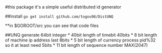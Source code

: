 #this package it's a simple useful distributed id generator

##install 
	`go get install github.com/togou98/DistUNQ`
	
**in $GOROOT/src you can see that code files

##UNQ generate 64bit integer
		* 40bit length of timebit 40bits
		* 8 bit length of machine ip address last 8bits
		* 5 bit length of currency process pid%32 so it at least need 5bits
		* 11 bit length of sequence number MAX(2047) 
